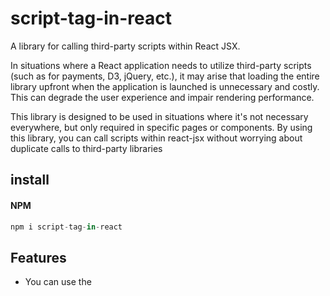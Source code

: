 # script-tag-in-react

A library for calling third-party scripts within React JSX.

In situations where a React application needs to utilize third-party scripts (such as for payments, D3, jQuery, etc.), it may arise that loading the entire library upfront when the application is launched is unnecessary and costly. This can degrade the user experience and impair rendering performance.

This library is designed to be used in situations where it's not necessary everywhere, but only required in specific pages or components. By using this library, you can call scripts within react-jsx without worrying about duplicate calls to third-party libraries


## install
#### NPM

```js
npm i script-tag-in-react
```

## Features
- You can use the <script> tag within React's JSX.
- You can call third-party scripts from the desired page or React Component, not just index.html.
- You don't need to worry about duplicate calls.
- Once loaded, they persist.
- It supports all functionalities of the HTML <script> tag.
- Supports idleTime calls.
- You can use onLoad, onReady, onError callbacks.

## Example

```js
import Script from "script-tag-in-react";

function Component() {
  const onReady = () => {
    // A function that operates when downloaded and ready for use.
    // If there is a duplicate call, the script will not be invoked,
    //but the function will still operate.
  };

  const onError = () => {
    // function that operates when script download fails.
  };

  const onLoad = () => {
    // A function that operates when the script load is complete.
  };

  return (
    <div>
      <Script
        onReady={onReady}
        onError={onError}
        onLoad={onLoad}
        src="https://cdn.jsdelivr.net/npm/dayjs@1/dayjs.min.js"
        getScriptOption="requestIdleTime"
      />
    ...
  );
}
```

### use Jquery

```js
import Script from "script-tag-in-react";

function ScriptLoadComponent() {
  const jqueryReady = () => {
    window.$((e) => {
      alert(e, "Hello jQuery!!");
    });

  };

  return (
    <div>
      <Script
        src="https://ajax.googleapis.com/ajax/libs/jquery/3.5.1/jquery.min.js"
        onReady={jqueryReady}
      />
    </div>
  );
}

export default ScriptLoadComponent;

```

## API

### src
 - Type: ```string```
 - Required

### getScriptOption
 - Type: ```afterInteractive | requestIdleTime```
 - Default: ```afterInteractive```
 - optional

### id
 - Type: ```String```
 - optional

### onError
 - Type: ```callback function```
 - optional

### onReady
 - Type: ```callback function```

 - optional

### onLoad
 - Type: ```callback function```
 - optional

### All other values are found in ScriptHTMLAttributes.